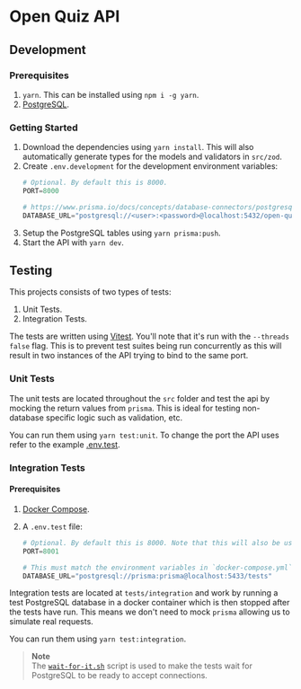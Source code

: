 # Open Quiz API

## Development

### Prerequisites

1. `yarn`. This can be installed using `npm i -g yarn`.
2. [PostgreSQL](https://www.postgresql.org/download/).

### Getting Started

1. Download the dependencies using `yarn install`. This will also automatically generate types for the models and validators in `src/zod`.
2. Create `.env.development` for the development environment variables:
    ```py
    # Optional. By default this is 8000.
    PORT=8000

    # https://www.prisma.io/docs/concepts/database-connectors/postgresql#connection-url
    DATABASE_URL="postgresql://<user>:<password>@localhost:5432/open-quiz?schema=public"
    ```
3. Setup the PostgreSQL tables using `yarn prisma:push`.
4. Start the API with `yarn dev`.

## Testing

This projects consists of two types of tests:

1. Unit Tests.
2. Integration Tests.

The tests are written using [Vitest](https://vitest.dev/). You'll note that it's run with the `--threads false` flag. This is to prevent test suites being run concurrently as this will result in two instances of the API trying to bind to the same port.

### Unit Tests

The unit tests are located throughout the `src` folder and test the api by mocking the return values from `prisma`. This is ideal for testing non-database specific logic such as validation, etc.

You can run them using `yarn test:unit`. To change the port the API uses refer to the example [.env.test](#prerequisites).

### Integration Tests

#### Prerequisites

1. [Docker Compose](https://docs.docker.com/compose/install/).
2. A `.env.test` file:

    ```py
    # Optional. By default this is 8000. Note that this will also be used for the unit tests.
    PORT=8001

    # This must match the environment variables in `docker-compose.yml`.
    DATABASE_URL="postgresql://prisma:prisma@localhost:5433/tests"
    ```

Integration tests are located at `tests/integration` and work by running a test PostgreSQL database in a docker container which is then stopped after the tests have run. This means we don't need to mock `prisma` allowing us to simulate real requests.

You can run them using `yarn test:integration`.

> **Note**  
> The [`wait-for-it.sh`](https://github.com/vishnubob/wait-for-it) script is used to make the tests wait for PostgreSQL to be ready to accept connections.
